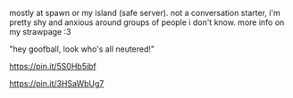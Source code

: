 mostly at spawn or my island (safe server). not a conversation starter, i'm pretty shy and anxious around groups of people i don't know. more info on my strawpage :3 

"hey goofball, look who's all neutered!"

https://pin.it/5S0Hb5ibf

https://pin.it/3HSaWbUg7

